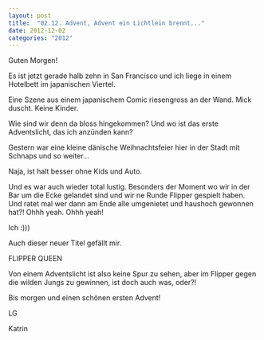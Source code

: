 ```yaml
---
layout: post
title:  "02.12. Advent, Advent ein Lichtlein brennt..."
date: 2012-12-02
categories: "2012"
---
```

Guten Morgen!


Es ist jetzt gerade halb zehn in San Francisco und ich liege in einem Hotelbett im japanischen Viertel.

Eine Szene aus einem japanischem Comic riesengross an der Wand. Mick duscht. Keine Kinder.



Wie sind wir denn da bloss hingekommen? Und wo ist das erste Adventslicht, das ich anzünden kann?



Gestern war eine kleine dänische Weihnachtsfeier hier in der Stadt mit Schnaps und so weiter...

Naja, ist halt besser ohne Kids und Auto. 

Und es war auch wieder total lustig. Besonders der Moment wo wir in der Bar um die Ecke gelandet sind und wir ne Runde Flipper gespielt haben. Und ratet mal wer dann am Ende alle umgenietet und haushoch gewonnen hat?! Ohhh yeah. Ohhh yeah! 

Ich :)))

Auch dieser neuer Titel gefällt mir.



FLIPPER QUEEN



Von einem Adventslicht ist also keine Spur zu sehen, aber im Flipper gegen die wilden Jungs zu gewinnen, ist doch auch was, oder?!



Bis morgen und einen schönen ersten Advent!



LG

Katrin





